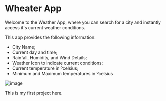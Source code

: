
# Wheater App

Welcome to the Weather App, where you can search for a city and instantly access it's current weather conditions. 

This app provides the following information:

- City Name;
- Current day and time;
- Rainfall, Humidity, and Wind Details;
- Weather Icon to indicate current conditions;
- Current temperature in ºcelsius;
- Minimum and Maximum temperatures in ºcelsius

![image](https://github.com/saulomartins1/tempus_weatherApp/assets/109045710/f34848bd-65f1-4f7d-96f7-59502aa00517)


This is my first project here.
